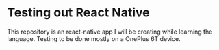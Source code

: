 # Testing out React Native

This repository is an react-native app I will be creating while learning the language. Testing to be done mostly on a OnePlus 6T device.